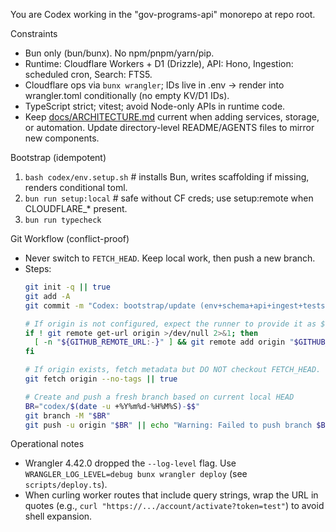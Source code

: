 You are Codex working in the "gov-programs-api" monorepo at repo root.

Constraints
- Bun only (bun/bunx). No npm/pnpm/yarn/pip.
- Runtime: Cloudflare Workers + D1 (Drizzle), API: Hono, Ingestion: scheduled cron, Search: FTS5.
- Cloudflare ops via `bunx wrangler`; IDs live in .env → render into wrangler.toml conditionally (no empty KV/D1 IDs).
- TypeScript strict; vitest; avoid Node-only APIs in runtime code.
- Keep [docs/ARCHITECTURE.md](docs/ARCHITECTURE.md) current when adding services, storage, or automation. Update directory-level README/AGENTS files to mirror new components.

Bootstrap (idempotent)
1) `bash codex/env.setup.sh`  # installs Bun, writes scaffolding if missing, renders conditional toml.
2) `bun run setup:local`  # safe without CF creds; use setup:remote when CLOUDFLARE_* present.
3) `bun run typecheck`

Git Workflow (conflict-proof)
- Never switch to `FETCH_HEAD`. Keep local work, then push a new branch.
- Steps:
  ```bash
  git init -q || true
  git add -A
  git commit -m "Codex: bootstrap/update (env+schema+api+ingest+tests)" --allow-empty

  # If origin is not configured, expect the runner to provide it as $GITHUB_REMOTE_URL (https form with token).
  if ! git remote get-url origin >/dev/null 2>&1; then
    [ -n "${GITHUB_REMOTE_URL:-}" ] && git remote add origin "$GITHUB_REMOTE_URL"
  fi

  # If origin exists, fetch metadata but DO NOT checkout FETCH_HEAD.
  git fetch origin --no-tags || true

  # Create and push a fresh branch based on current local HEAD
  BR="codex/$(date -u +%Y%m%d-%H%M%S)-$$"
  git branch -M "$BR"
  git push -u origin "$BR" || echo "Warning: Failed to push branch $BR"
  ```

Operational notes
- Wrangler 4.42.0 dropped the `--log-level` flag. Use `WRANGLER_LOG_LEVEL=debug bunx wrangler deploy` (see `scripts/deploy.ts`).
- When curling worker routes that include query strings, wrap the URL in quotes (e.g., `curl "https://.../account/activate?token=test"`) to avoid shell expansion.
